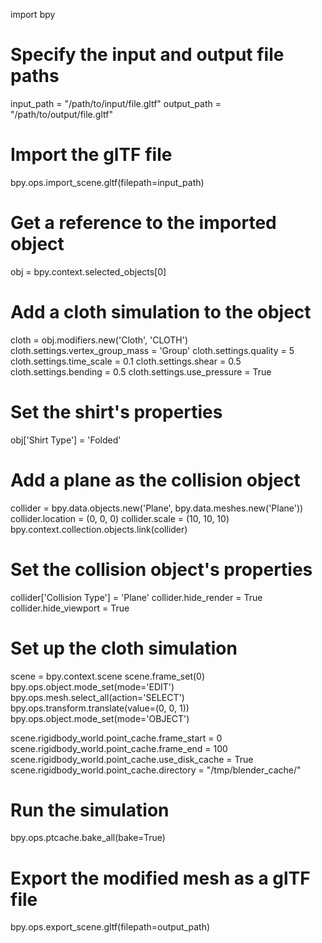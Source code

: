 import bpy

# Specify the input and output file paths
input_path = "/path/to/input/file.gltf"
output_path = "/path/to/output/file.gltf"

# Import the glTF file
bpy.ops.import_scene.gltf(filepath=input_path)

# Get a reference to the imported object
obj = bpy.context.selected_objects[0]

# Add a cloth simulation to the object
cloth = obj.modifiers.new('Cloth', 'CLOTH')
cloth.settings.vertex_group_mass = 'Group'
cloth.settings.quality = 5
cloth.settings.time_scale = 0.1
cloth.settings.shear = 0.5
cloth.settings.bending = 0.5
cloth.settings.use_pressure = True

# Set the shirt's properties
obj['Shirt Type'] = 'Folded'

# Add a plane as the collision object
collider = bpy.data.objects.new('Plane', bpy.data.meshes.new('Plane'))
collider.location = (0, 0, 0)
collider.scale = (10, 10, 10)
bpy.context.collection.objects.link(collider)

# Set the collision object's properties
collider['Collision Type'] = 'Plane'
collider.hide_render = True
collider.hide_viewport = True

# Set up the cloth simulation
scene = bpy.context.scene
scene.frame_set(0)
bpy.ops.object.mode_set(mode='EDIT')
bpy.ops.mesh.select_all(action='SELECT')
bpy.ops.transform.translate(value=(0, 0, 1))
bpy.ops.object.mode_set(mode='OBJECT')

scene.rigidbody_world.point_cache.frame_start = 0
scene.rigidbody_world.point_cache.frame_end = 100
scene.rigidbody_world.point_cache.use_disk_cache = True
scene.rigidbody_world.point_cache.directory = "/tmp/blender_cache/"

# Run the simulation
bpy.ops.ptcache.bake_all(bake=True)

# Export the modified mesh as a glTF file
bpy.ops.export_scene.gltf(filepath=output_path)
